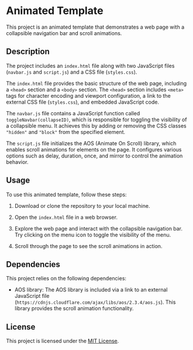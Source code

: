 # Animated Template

This project is an animated template that demonstrates a web page with a collapsible navigation bar and scroll animations.

## Description

The project includes an `index.html` file along with two JavaScript files (`navbar.js` and `script.js`) and a CSS file (`styles.css`).

The `index.html` file provides the basic structure of the web page, including a `<head>` section and a `<body>` section. The `<head>` section includes `<meta>` tags for character encoding and viewport configuration, a link to the external CSS file (`styles.css`), and embedded JavaScript code.

The `navbar.js` file contains a JavaScript function called `toggleNavbar(collapseID)`, which is responsible for toggling the visibility of a collapsible menu. It achieves this by adding or removing the CSS classes `"hidden"` and `"block"` from the specified element.

The `script.js` file initializes the AOS (Animate On Scroll) library, which enables scroll animations for elements on the page. It configures various options such as delay, duration, once, and mirror to control the animation behavior.

## Usage

To use this animated template, follow these steps:

1. Download or clone the repository to your local machine.

2. Open the `index.html` file in a web browser.

3. Explore the web page and interact with the collapsible navigation bar. Try clicking on the menu icon to toggle the visibility of the menu.

4. Scroll through the page to see the scroll animations in action.

## Dependencies

This project relies on the following dependencies:

- AOS library: The AOS library is included via a link to an external JavaScript file (`https://cdnjs.cloudflare.com/ajax/libs/aos/2.3.4/aos.js`). This library provides the scroll animation functionality.

## License

This project is licensed under the [MIT License](LICENSE).
